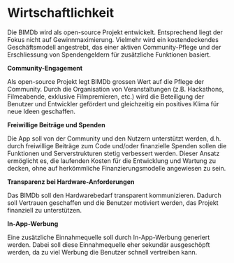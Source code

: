 # Wirtschaftlichkeit

Die BIMDb wird als open-source Projekt entwickelt. Entsprechend liegt der Fokus nicht auf Gewinnmaximierung. Vielmehr wird ein kostendeckendes Geschäftsmodell angestrebt, das einer aktiven Community-Pflege und der Erschliessung von Spendengeldern für zusätzliche Funktionen basiert. 

**Community-Engagement**

Als open-source Projekt legt BIMDb grossen Wert auf die Pflege der Community. Durch die Organisation von Veranstaltungen (z.B. Hackathons, Filmeabende, exklusive Filmpremieren, etc.) wird die Beteiligung der Benutzer und Entwickler gefördert und gleichzeitig ein positives Klima für neue Ideen geschaffen.

**Freiwillige Beiträge und Spenden**

Die App soll von der Community und den Nutzern unterstützt werden, d.h. durch freiwillige Beiträge zum Code und/oder finanzielle Spenden sollen die Funktionen und Serverstrukturen stetig verbessert werden. Dieser Ansatz ermöglicht es, die laufenden Kosten für die Entwicklung und Wartung zu decken, ohne auf herkömmliche Finanzierungsmodelle angewiesen zu sein.

**Transparenz bei Hardware-Anforderungen**

Das BIMDb soll den Hardwarebedarf transparent kommunizieren. Dadurch soll Vertrauen geschaffen und die Benutzer motiviert werden, das Projekt finanziell zu unterstützen.

**In-App-Werbung**

Eine zusätzliche Einnahmequelle soll durch In-App-Werbung generiert werden. Dabei soll diese Einnahmequelle eher sekundär ausgeschöpft werden, da zu viel Werbung die Benutzer schnell vertreiben kann.


